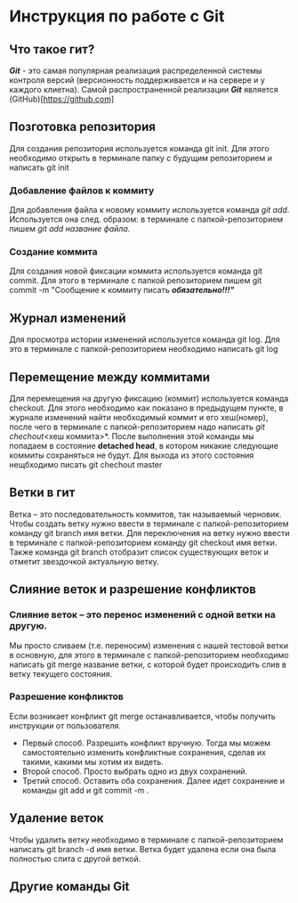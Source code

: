 # Инструкция по работе с Git

## Что такое гит?
***Git*** - это самая популярная реализация распределенной системы контроля версий (версионность поддерживается и на сервере и у каждого клиетна). Самой распространенной реализации ***Git*** является (GitHub)[https://github.com]

## Позготовка репозитория
Для создания репозитория используется команда git init. Для этого необходимо открыть в терминале папку с будущим репозиторием и написать git init

### Добавление файлов к коммиту
Для добавления файла к новому коммиту используется команда *git add*. Используется она след. образом: в терминале с папкой-репозиторием пишем *git add название файла*.

### Создание коммита
Для создания новой фиксации коммита используется команда git commit. Для этого в терминале с папкой репозиторием пишем git commit -m "Сообщение к коммиту писать ***обязательно!!!"***

## Журнал изменений
Для просмотра истории изменений используется команда git log. Для это в терминале с папкой-репозиторием необходимо написать git log

## Перемещение между коммитами
Для перемещения на другую фиксацию (коммит) используется команда checkout. Для этого необходимо как показано в предыдущем пункте, в журнале изменений найти необходимый коммит и его хеш(номер), после чего в терминале с папкой-репозиторием надо написать *git chechout*<хеш коммита>*. После выполнения этой команды мы попадаем в состояние **detached head**, в котором никакие следующие коммиты сохраняться не будут. Для выхода из этого состояния нещбходимо писать git chechout master

## Ветки в гит
Ветка – это последовательность коммитов, так называемый черновик. Чтобы создать ветку нужно ввести в терминале с папкой-репозиторием команду git branch имя ветки. Для переключения на ветку нужно ввести в терминале с папкой-репозиторием команду git checkout имя ветки. Также команда git branch отобразит список существующих веток и отметит звездочкой актуальную ветку.

## Слияние веток и разрешение конфликтов
### Cлияние веток – это перенос изменений с одной ветки на другую.
Мы просто сливаем (т.е. переносим) изменения с нашей тестовой ветки в основную, для этого в терминале с папкой-репозиторием необходимо написать git merge название ветки, с которой будет происходить слив в ветку текущего состояния.
### Разрешение конфликтов
Если возникает конфликт git merge останавливается, чтобы получить инструкции от пользователя.
* Первый способ. Разрешить конфликт вручную. Тогда мы можем самостоятельно изменить конфликтные сохранения, сделав их такими, какими мы хотим их видеть.
* Второй способ. Просто выбрать одно из двух сохранений.
* Третий способ. Оставить оба сохранения.
Далее идет сохранение и команды git add и git commit -m .

## Удаление веток
Чтобы удалить ветку необходимо в терминале с папкой-репозиторием написать git branch -d имя ветки. Ветка будет удалена если она была полностью слита с другой веткой.

## Другие команды Git
